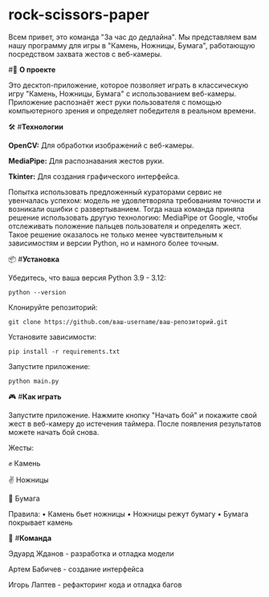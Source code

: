 # rock-scissors-paper
Всем привет, это команда "За час до дедлайна". Мы представляем вам нашу программу для игры в "Камень, Ножницы, Бумага", работающую посредством захвата жестов с веб-камеры.

#🚀 **О проекте**

Это десктоп-приложение, которое позволяет играть в классическую игру "Камень, Ножницы, Бумага" с использованием веб-камеры. Приложение распознаёт жест руки пользователя с помощью компьютерного зрения и определяет победителя в реальном времени.

🛠️ #**Технологии**

**OpenCV:** Для обработки изображений с веб-камеры.

**MediaPipe:** Для распознавания жестов руки.

**Tkinter:** Для создания графического интерфейса.

Попытка использовать предложенный кураторами сервис не увенчалась успехом: модель не удовлетворяла требованиям точности и возникали ошибки с развертыванием. Тогда наша команда приняла решение использовать другую технологию: MediaPipe от Google, чтобы отслеживать положение пальцев пользователя и определять жест. 
Такое решение оказалось не только менее чувствительным к зависимостям и версии Python, но и намного более точным.

📦 #**Установка**

Убедитесь, что ваша версия Python 3.9 - 3.12:
 
    python --version
    
Клонируйте репозиторий:

    git clone https://github.com/ваш-username/ваш-репозиторий.git

Установите зависимости:

    pip install -r requirements.txt

Запустите приложение:

    python main.py

🎮 #**Как играть**

Запустите приложение. Нажмите кнопку "Начать бой" и покажите свой жест в веб-камеру до истечения таймера. После появления результатов можете начать бой снова.

Жесты:

✊ Камень

✌️ Ножницы

🤚 Бумага

Правила:
    • Камень бьет ножницы
    • Ножницы режут бумагу
    • Бумага покрывает камень

👥 #**Команда**

Эдуард Жданов - разработка и отладка модели

Артем Бабичев - создание интерфейса

Игорь Лаптев - рефакторинг кода и отладка багов
